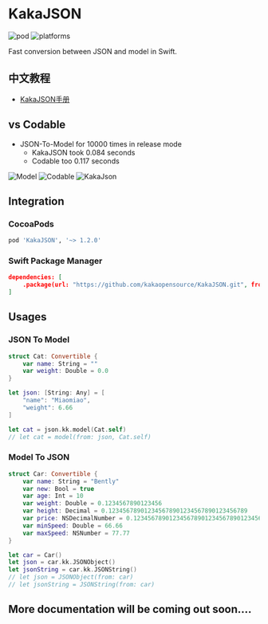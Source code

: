 # KakaJSON
![pod](https://img.shields.io/cocoapods/v/KakaJSON.svg) ![platforms](https://img.shields.io/badge/platforms-iOS%208.0%20%7C%20macOS%2010.9%20%7C%20tvOS%209.0%20%7C%20watchOS%202.0-F28D00.svg)

Fast conversion between JSON and model in Swift.

## 中文教程
- [KakaJSON手册](https://www.cnblogs.com/mjios/p/11352776.html)

## vs Codable
- JSON-To-Model for 10000 times in release mode
    - KakaJSON took 0.084 seconds
    - Codable too 0.117 seconds

![Model](https://img2018.cnblogs.com/blog/497279/201908/497279-20190818113355045-41212639.png)
![Codable](https://img2018.cnblogs.com/blog/497279/201908/497279-20190818113404897-1905468755.png)
![KakaJson](https://img2018.cnblogs.com/blog/497279/201908/497279-20190818113415672-1866782244.png)

## Integration
### CocoaPods
```ruby
pod 'KakaJSON', '~> 1.2.0' 
```

### Swift Package Manager
```json
dependencies: [
    .package(url: "https://github.com/kakaopensource/KakaJSON.git", from: "1.2.0")
]
```

## Usages
### JSON To Model
```swift
struct Cat: Convertible {
    var name: String = ""
    var weight: Double = 0.0
}

let json: [String: Any] = [
    "name": "Miaomiao",
    "weight": 6.66
]

let cat = json.kk.model(Cat.self)
// let cat = model(from: json, Cat.self)
```

### Model To JSON
```swift
struct Car: Convertible {
    var name: String = "Bently"
    var new: Bool = true
    var age: Int = 10
    var weight: Double = 0.1234567890123456
    var height: Decimal = 0.123456789012345678901234567890123456789
    var price: NSDecimalNumber = 0.123456789012345678901234567890123456789
    var minSpeed: Double = 66.66
    var maxSpeed: NSNumber = 77.77
}

let car = Car()
let json = car.kk.JSONObject()
let jsonString = car.kk.JSONString()
// let json = JSONObject(from: car)
// let jsonString = JSONString(from: car)
```
## More documentation will be coming out soon....
